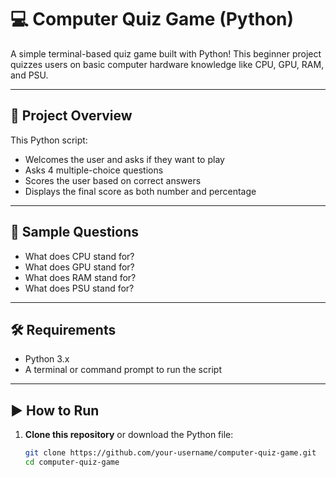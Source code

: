 # 💻 Computer Quiz Game (Python)

A simple terminal-based quiz game built with Python! This beginner project quizzes users on basic computer hardware knowledge like CPU, GPU, RAM, and PSU.

---

## 🎯 Project Overview

This Python script:
- Welcomes the user and asks if they want to play
- Asks 4 multiple-choice questions
- Scores the user based on correct answers
- Displays the final score as both number and percentage

---

## 🧠 Sample Questions

- What does CPU stand for?  
- What does GPU stand for?  
- What does RAM stand for?  
- What does PSU stand for?

---

## 🛠️ Requirements

- Python 3.x
- A terminal or command prompt to run the script

---

## ▶️ How to Run

1. **Clone this repository** or download the Python file:
   ```bash
   git clone https://github.com/your-username/computer-quiz-game.git
   cd computer-quiz-game
